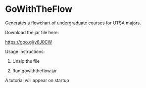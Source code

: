 # GoWithTheFlow
Generates a flowchart of undergraduate courses for UTSA majors.


Download the jar file here:

https://goo.gl/y6J0CW


Usage instructions:

1) Unzip the file

2) Run gowiththeflow.jar


A tutorial will appear on startup
